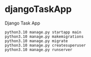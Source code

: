 # djangoTaskApp
Django Task App

```
python3.10 manage.py startapp main
python3.10 manage.py makemigrations
python3.10 manage.py migrate
python3.10 manage.py createsuperuser
python3.10 manage.py runserver
```
